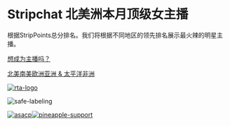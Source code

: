 # Stripchat 北美洲本月顶级女主播

根据StripPoints总分排名。我们将根据不同地区的领先排名展示最火辣的明星主播。

[想成为主播吗？](/become-a-model)

[北美](/top/girls/current-month-north-america)[南美](/top/girls/current-month-south-america)[欧洲](/top/girls/current-month-europe)[亚洲 & 太平洋](/top/girls/current-month-asia-and-pacific)[非洲](/top/girls/current-month-africa)

[![rta-logo](https://assets.strpst.com/assets/common/images/static-icons/rta-logo.png)](https://www.rtalabel.org/?content=validate&ql=b9b25de5ba5da974c585d9579f8e9d49&rating=RTA-5042-1996-1400-1577-RTA)

![safe-labeling](https://assets.strpst.com/assets/common/images/static-icons/safe-labeling.png)

[![asacp](https://assets.strpst.com/assets/common/images/static-icons/asacp.png)](https://www.asacp.org/?content=validate&ql=b9b25de5ba5da974c585d9579f8e9d49)[![pineapple-support](https://assets.strpst.com/assets/common/images/static-icons/pineapple-support.png)](https://pineapplesupport.org/about-pineapple-support/)
